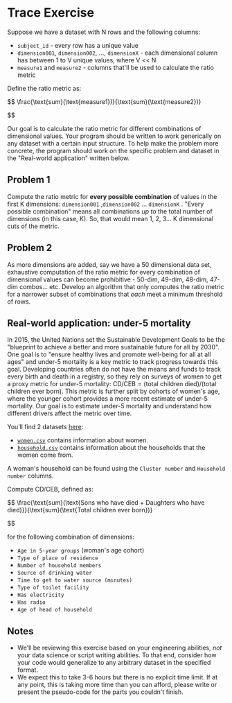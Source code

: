 # Trace Exercise

Suppose we have a dataset with N rows and the following columns:

- `subject_id` - every row has a unique value
- `dimension001`, `dimension002`, ..., `dimensionX` - each dimensional column has between 1 to V unique values, where V << N
- `measure1` and `measure2` - columns that'll be used to calculate the ratio metric

Define the ratio metric as:

$$
\frac{\text{sum}(\text{measure1})}{\text{sum}(\text{measure2})}

$$

Our goal is to calculate the ratio metric for different combinations of dimensional values. Your program should be written to work generically on any dataset with a certain input structure. To help make the problem more concrete, the program should work on the specific problem and dataset in the "Real-world application" written below.

## Problem 1

Compute the ratio metric for **every possible combination** of values in the first K dimensions: `dimension001` ,`dimension002` … `dimensionK` . "Every possible combination" means all combinations *up to* the total number of dimensions (in this case, K). So, that would mean 1, 2, 3… K dimensional cuts of the metric. 

## Problem 2

As more dimensions are added, say we have a 50 dimensional data set, exhaustive computation of the ratio metric for every combination of dimensional values can become prohibitive - 50-dim, 49-dim, 48-dim, 47-dim combos... etc. Develop an algorithm that only computes the ratio metric for a narrower subset of combinations that *each* meet a minimum threshold of rows.

## Real-world application: under-5 mortality

In 2015, the United Nations set the Sustainable Development Goals to be the "blueprint to achieve a better and more sustainable future for all by 2030". One goal is to "ensure healthy lives and promote well-being for all at all ages" and under-5 mortality is a key metric to track progress towards this goal. Developing countries often do not have the means and funds to track every birth and death in a registry, so they rely on surveys of women to get a proxy metric for under-5 mortality: $\text{CD}/\text{CEB} = (\text{total children died})/(\text{total children ever born})$. This metric is further split by cohorts of women's age, where the younger cohort provides a more recent estimate of under-5 mortality. Our goal is to estimate under-5 mortality and understand how different drivers affect the metric over time.

You’ll find 2 datasets [here](https://drive.google.com/drive/u/3/folders/1P7muXfDYPBOSKlaNUUjmoriec6ticE2H):  

- [`women.csv`](https://drive.google.com/file/d/11A1IkhLd4GB3Xgr6R5p3KefTYFUjRGYY/view?usp=sharing) contains information about women.
- [`household.csv`](https://drive.google.com/file/d/1uujlH3AAdLU_Z0o1ufMmpYWKCMDacoiE/view?usp=sharing) contains information about the households that the women come from.

A woman's household can be found using the `Cluster number` and `Household number` columns.

Compute $\text{CD}/\text{CEB}$, defined as: 

$$
\frac{\text{sum}(\text{Sons who have died + Daughters who have died)}}{\text{sum}(\text{Total children ever born})}

$$

for the following combination of dimensions:

- `Age in 5-year groups` (woman's age cohort)
- `Type of place of residence`
- `Number of household members`
- `Source of drinking water`
- `Time to get to water source (minutes)`
- `Type of toilet facility`
- `Has electricity`
- `Has radio`
- `Age of head of household`

## Notes

- We'll be reviewing this exercise based on your engineering abilities, *not* your data science or script writing abilities. To that end, consider how your code would generalize to any arbitrary dataset in the specified format.
- We expect this to take 3-6 hours but there is no explicit time limit. If at any point, this is taking more time than you can afford, please write or present the pseudo-code for the parts you couldn't finish.